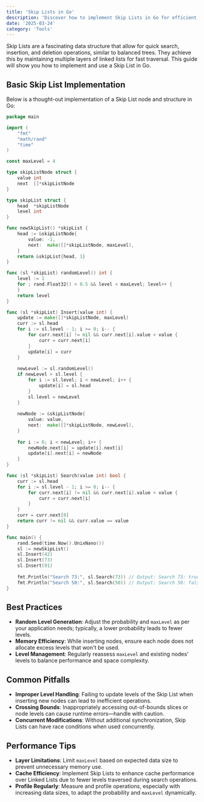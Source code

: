 ```yaml
---
title: 'Skip Lists in Go'
description: 'Discover how to implement Skip Lists in Go for efficient data structure operations'
date: '2025-03-24'
category: 'Tools'
---
```


Skip Lists are a fascinating data structure that allow for quick search, insertion, and deletion operations, similar to balanced trees. They achieve this by maintaining multiple layers of linked lists for fast traversal. This guide will show you how to implement and use a Skip List in Go.

## Basic Skip List Implementation

Below is a thought-out implementation of a Skip List node and structure in Go:

```go
package main

import (
	"fmt"	
	"math/rand"
	"time"
)

const maxLevel = 4

type skipListNode struct {
	value int
	next  []*skipListNode
}

type skipList struct {
	head  *skipListNode
	level int
}

func newSkipList() *skipList {
	head := &skipListNode{
		value: -1,
		next:  make([]*skipListNode, maxLevel),
	}
	return &skipList{head, 1}
}

func (sl *skipList) randomLevel() int {
	level := 1
	for ; rand.Float32() < 0.5 && level < maxLevel; level++ {
	}
	return level
}

func (sl *skipList) Insert(value int) {
	update := make([]*skipListNode, maxLevel)
	curr := sl.head
	for i := sl.level - 1; i >= 0; i-- {
		for curr.next[i] != nil && curr.next[i].value < value {
			curr = curr.next[i]
		}
		update[i] = curr
	}
	
	newLevel := sl.randomLevel()
	if newLevel > sl.level {
		for i := sl.level; i < newLevel; i++ {
			update[i] = sl.head
		}
		sl.level = newLevel
	}
	
	newNode := &skipListNode{
		value: value,
		next:  make([]*skipListNode, newLevel),
	}
	
	for i := 0; i < newLevel; i++ {
		newNode.next[i] = update[i].next[i]
		update[i].next[i] = newNode
	}
}

func (sl *skipList) Search(value int) bool {
	curr := sl.head
	for i := sl.level - 1; i >= 0; i-- {
		for curr.next[i] != nil && curr.next[i].value < value {
			curr = curr.next[i]
		}
	}
	curr = curr.next[0]
	return curr != nil && curr.value == value
}

func main() {
	rand.Seed(time.Now().UnixNano())
	sl := newSkipList()
	sl.Insert(42)
	sl.Insert(73)
	sl.Insert(91)
	
	fmt.Println("Search 73:", sl.Search(73)) // Output: Search 73: true
	fmt.Println("Search 50:", sl.Search(50)) // Output: Search 50: false
}
```

## Best Practices

- **Random Level Generation**: Adjust the probability and `maxLevel` as per your application needs; typically, a lower probability leads to fewer levels.
- **Memory Efficiency**: While inserting nodes, ensure each node does not allocate excess levels that won't be used.
- **Level Management**: Regularly reassess `maxLevel` and existing nodes' levels to balance performance and space complexity.

## Common Pitfalls

- **Improper Level Handling**: Failing to update levels of the Skip List when inserting new nodes can lead to inefficient operations.
- **Crossing Bounds**: Inappropriately accessing out-of-bounds slices or node levels can cause runtime errors—handle with caution.
- **Concurrent Modifications**: Without additional synchronization, Skip Lists can have race conditions when used concurrently.

## Performance Tips

- **Layer Limitations**: Limit `maxLevel` based on expected data size to prevent unnecessary memory use.
- **Cache Efficiency**: Implement Skip Lists to enhance cache performance over Linked Lists due to fewer levels traversed during search operations.
- **Profile Regularly**: Measure and profile operations, especially with increasing data sizes, to adapt the probability and `maxLevel` dynamically.